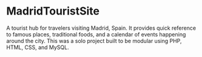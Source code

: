 # MadridTouristSite

A tourist hub for travelers visiting Madrid, Spain. It provides quick reference to famous places, traditional foods, and a calendar of events happening around the city. This was a solo project built to be modular using PHP, HTML, CSS, and MySQL.

